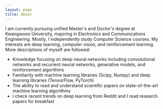 ```yaml
---
layout: page
title: About
---
```


I am currently pursuing unified Master's and Doctor's degree at Kwangwoon University, majoring in Electronics and Communications Engineering. Mostly, I independently study Computer Science courses. My interests are deep learning, computer vision, and reinforcement learning. More descriptions of myself are followed:

- Knowledge focusing on deep neural networks including convolutional networks and recurrent neural networks, generative models, and reinforcement algorithms
- Familiarity with machine learning libraries (Scipy, Numpy) and deep learning libraries (TensorFlow, PyTorch)
- The ability to read and understand scientific papers on state-of-the-art machine learning algorithms
- I check recent trends on deep learning from Reddit and I read research papers for breakfast

